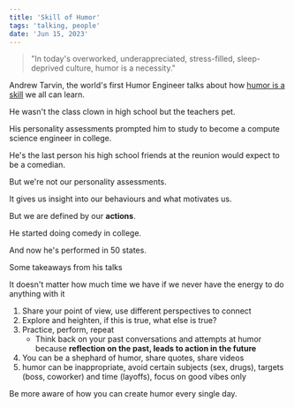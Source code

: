 ```yaml
---
title: 'Skill of Humor'
tags: 'talking, people'
date: 'Jun 15, 2023'
---
```


> "In today's overworked, underappreciated, stress-filled, sleep-deprived culture, humor is a necessity."

Andrew Tarvin, the world's first Humor Engineer talks about how [humor is a skill](https://www.youtube.com/watch?v=MdZAMSyn_As) we all can learn.

He wasn't the class clown in high school but the teachers pet.

His personality assessments prompted him to study to become a compute science engineer in college.

He's the last person his high school friends at the reunion would expect to be a comedian.

But we're not our personality assessments.

It gives us insight into our behaviours and what motivates us.

But we are defined by our **actions**.

He started doing comedy in college.

And now he's performed in 50 states.

Some takeaways from his talks

It doesn't matter how much time we have if we never have the energy to do anything with it

1. Share your point of view, use different perspectives to connect
2. Explore and heighten, if this is true, what else is true?
3. Practice, perform, repeat
   - Think back on your past conversations and attempts at humor because **reflection on the past, leads to action in the future**
4. You can be a shephard of humor, share quotes, share videos
5. humor can be inappropriate, avoid certain subjects (sex, drugs), targets (boss, coworker) and time (layoffs), focus on good vibes only

Be more aware of how you can create humor every single day.
